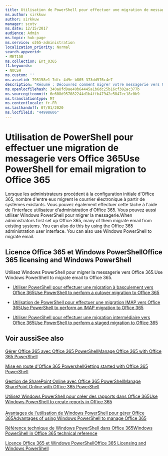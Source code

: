 ```yaml
---
title: Utilisation de PowerShell pour effectuer une migration de messagerie vers Office 365
ms.author: sirkkuw
author: sirkkuw
manager: scotv
ms.date: 12/15/2017
audience: Admin
ms.topic: hub-page
ms.service: o365-administration
localization_priority: Normal
search.appverid:
- MET150
ms.collection: Ent_O365
f1.keywords:
- NOCSH
ms.custom: ''
ms.assetid: 795158e1-7dfc-4d9e-b805-373dd576c4e7
description: "Résumé : Découvrez comment migrer votre messagerie vers Office 365 à l'aide de Windows PowerShell."
ms.openlocfilehash: 340a8fd9ae40b64445a1b6dc25b16cf302ac377b
ms.sourcegitcommit: 6e608d957082244d1b4ffb47942e5847ec18c0b9
ms.translationtype: MT
ms.contentlocale: fr-FR
ms.lasthandoff: 07/01/2020
ms.locfileid: "44998606"
---
```

# <a name="use-powershell-for-email-migration-to-office-365"></a><span data-ttu-id="a2268-103">Utilisation de PowerShell pour effectuer une migration de messagerie vers Office 365</span><span class="sxs-lookup"><span data-stu-id="a2268-103">Use PowerShell for email migration to Office 365</span></span>

<span data-ttu-id="a2268-p101">Lorsque les administrateurs procèdent à la configuration initiale d'Office 365, nombre d'entre eux migrent le courrier électronique à partir de systèmes existants. Vous pouvez également effectuer cette tâche à l'aide de l'interface utilisateur d'administration d'Office 365. Vous pouvez aussi utiliser Windows PowerShell pour migrer la messagerie.</span><span class="sxs-lookup"><span data-stu-id="a2268-p101">When administrators first set up Office 365, many of them migrate email from existing systems. You can also do this by using the Office 365 administration user interface. You can also use Windows PowerShell to migrate email.</span></span>
  
## <a name="office-365-licensing-and-windows-powershell"></a><span data-ttu-id="a2268-107">Licence Office 365 et Windows PowerShell</span><span class="sxs-lookup"><span data-stu-id="a2268-107">Office 365 licensing and Windows PowerShell</span></span>

<span data-ttu-id="a2268-108">Utilisez Windows PowerShell pour migrer la messagerie vers Office 365.</span><span class="sxs-lookup"><span data-stu-id="a2268-108">Use Windows PowerShell to migrate email to Office 365.</span></span> 
  
- [<span data-ttu-id="a2268-109">Utiliser PowerShell pour effectuer une migration à basculement vers Office 365</span><span class="sxs-lookup"><span data-stu-id="a2268-109">Use PowerShell to perform a cutover migration to Office 365</span></span>](use-powershell-to-perform-a-cutover-migration-to-office-365.md)
    
- [<span data-ttu-id="a2268-110">Utilisation de PowerShell pour effectuer une migration IMAP vers Office 365</span><span class="sxs-lookup"><span data-stu-id="a2268-110">Use PowerShell to perform an IMAP migration to Office 365</span></span>](use-powershell-to-perform-an-imap-migration-to-office-365.md)
    
- [<span data-ttu-id="a2268-111">Utiliser PowerShell pour effectuer une migration intermédiaire vers Office 365</span><span class="sxs-lookup"><span data-stu-id="a2268-111">Use PowerShell to perform a staged migration to Office 365</span></span>](use-powershell-to-perform-a-staged-migration-to-office-365.md)
    
## <a name="see-also"></a><span data-ttu-id="a2268-112">Voir aussi</span><span class="sxs-lookup"><span data-stu-id="a2268-112">See also</span></span>

#### 

[<span data-ttu-id="a2268-113">Gérer Office 365 avec Office 365 PowerShell</span><span class="sxs-lookup"><span data-stu-id="a2268-113">Manage Office 365 with Office 365 PowerShell</span></span>](manage-office-365-with-office-365-powershell.md)
  
[<span data-ttu-id="a2268-114">Mise en route d'Office 365 Powershell</span><span class="sxs-lookup"><span data-stu-id="a2268-114">Getting started with Office 365 PowerShell</span></span>](getting-started-with-office-365-powershell.md)
  
[<span data-ttu-id="a2268-115">Gestion de SharePoint Online avec Office 365 PowerShell</span><span class="sxs-lookup"><span data-stu-id="a2268-115">Manage SharePoint Online with Office 365 PowerShell</span></span>](manage-sharepoint-online-with-office-365-powershell.md)
  
[<span data-ttu-id="a2268-116">Utilisez Windows PowerShell pour créer des rapports dans Office 365</span><span class="sxs-lookup"><span data-stu-id="a2268-116">Use Windows PowerShell to create reports in Office 365</span></span>](use-windows-powershell-to-create-reports-in-office-365.md)
#### 

[<span data-ttu-id="a2268-117">Avantages de l'utilisation de Windows PowerShell pour gérer Office 365</span><span class="sxs-lookup"><span data-stu-id="a2268-117">Advantages of using Windows PowerShell to manage Office 365</span></span>](https://technet.microsoft.com/library/15144a50-453e-4cd5-befd-bc6736697967.aspx)
  
[<span data-ttu-id="a2268-118">Référence technique de Windows PowerShell dans Office 365</span><span class="sxs-lookup"><span data-stu-id="a2268-118">Windows PowerShell in Office 365 technical reference</span></span>](https://technet.microsoft.com/library/10d5c66a-7579-4319-aaa5-7a5e21d49cea.aspx)
  
[<span data-ttu-id="a2268-119">Licence Office 365 et Windows PowerShell</span><span class="sxs-lookup"><span data-stu-id="a2268-119">Office 365 Licensing and Windows PowerShell</span></span>](https://technet.microsoft.com/library/6ca0e430-f7ba-4184-becf-14c6c5c8dde5.aspx)

